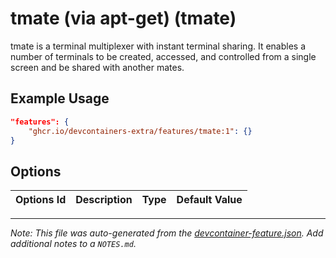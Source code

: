 
# tmate (via apt-get) (tmate)

tmate is a terminal multiplexer with instant terminal sharing. It enables a number of terminals to be created, accessed, and controlled from a single screen and be shared with another mates.

## Example Usage

```json
"features": {
    "ghcr.io/devcontainers-extra/features/tmate:1": {}
}
```

## Options

| Options Id | Description | Type | Default Value |
|-----|-----|-----|-----|




---

_Note: This file was auto-generated from the [devcontainer-feature.json](devcontainer-feature.json).  Add additional notes to a `NOTES.md`._
